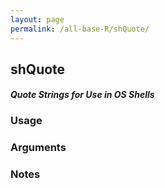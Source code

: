 ```yaml
---
layout: page
permalink: /all-base-R/shQuote/
---
```


## __shQuote__

#### _Quote Strings for Use in OS Shells_

### Usage

### Arguments

### Notes
